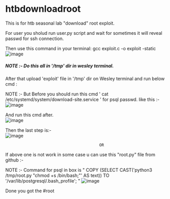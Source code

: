 # htbdownloadroot
This is for htb seasonal lab "download"  root exploit.

For user you sholud run user.py script and wait for sometimes it will reveal passwd for ssh connection.

Then use this command in your terminal:
gcc exploit.c -o exploit -static
![image](https://github.com/1cYinfinity/htbdownloadroot/assets/55952519/7692b3cd-6460-4ade-8c9b-c817482612e6)

##### NOTE :- Do this all in '/tmp' dir in wesley terminal. #####
 
After that upload 'exploit' file in '/tmp' dir on Wesley terminal and run below cmd : 

NOTE :- But Before you should run this cmd ' cat /etc/systemd/system/download-site.service ' for psql passwd.
like this :- 
![image](https://github.com/1cYinfinity/htbdownloadroot/assets/55952519/858a69c4-b315-4a01-a748-3a6bb8c239c9)


And run this cmd after.                   
![image](https://github.com/1cYinfinity/htbdownloadroot/assets/55952519/064e14d7-a671-4061-8167-465e12b72fb9)

Then the last step is:-                          
![image](https://github.com/1cYinfinity/htbdownloadroot/assets/55952519/5c471b6b-b8e1-43a3-b685-c40a2f58c260)

                                             OR

If above one is not work in some case u can use this "root.py" file from github :-

NOTE :- Command for psql in box is " 
                       COPY (SELECT CAST('python3 /tmp/root.py "chmod +s /bin/bash;"' AS text)) TO '/var/lib/postgresql/.bash_profile'; "
![image](https://github.com/1cYinfinity/htbdownloadroot/assets/55952519/e2b6acc5-a991-402b-803a-b5cdc9183836)

Done you got the #root
